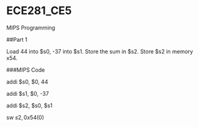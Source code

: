 ECE281_CE5
==========
MIPS Programming

##Part 1

Load 44 into $s0, -37 into $s1. Store the sum in $s2. Store $s2 in  memory x54.

  ###MIPS Code
  
  addi $s0, $0, 44
  
  addi $s1, $0, -37
  
  addi $s2, $s0, $s1
  
  sw $s2, 0x54($0)
